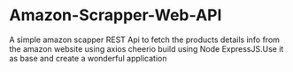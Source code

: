 # Amazon-Scrapper-Web-API
A simple amazon scapper REST Api to fetch the products details info from the amazon website using axios cheerio build using Node ExpressJS.Use it as base and create a wonderful application
